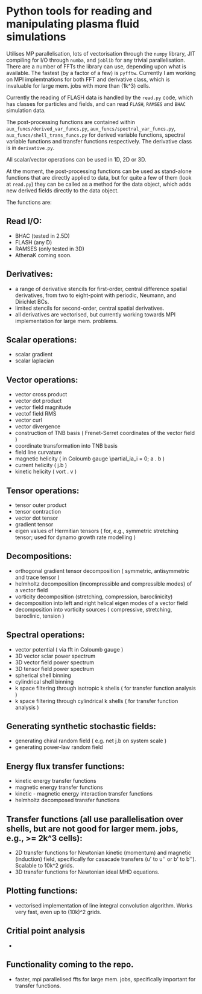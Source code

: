 # Python tools for reading and manipulating plasma fluid simulations

Utilises MP parallelisation, lots of vectorisation through the `numpy` library, JIT compiling for I/O through `numba`, and `joblib` for any trivial parallelisation. There are a number of FFTs the library can use, depending upon what is available. The fastest (by a factor of a few) is `pyfftw`. Currently I am working on MPI implemtnations for both FFT and derivative class, which is invaluable for large mem. jobs with more than (1k^3) cells.

Currently the reading of FLASH data is handled by the `read.py` code, which has classes for particles and fields, and can read `FLASH`, `RAMSES` and `BHAC` simulation data. 

The post-processing functions are contained within `aux_funcs/derived_var_funcs.py`, `aux_funcs/spectral_var_funcs.py`, `aux_funcs/shell_trans_funcs.py` for derived variable functions, spectral variable functions and transfer functions respectively. The derivative class is in `derivative.py`.

All scalar/vector operations can be used in 1D, 2D or 3D. 

At the moment, the post-processing functions can be used as stand-alone functions that are directly applied to data, but for quite a few of them (look at `read.py`) they can be called as a method for the data object, which adds new derived fields directly to the data object. 

The functions are:

## Read I/O:
* BHAC (tested in 2.5D)
* FLASH (any D)
* RAMSES (only tested in 3D)
* AthenaK coming soon.

## Derivatives:
* a range of derivative stencils for first-order, central difference spatial derivatives, from two to eight-point with periodic, Neumann, and Dirichlet BCs.
* limited stencils for second-order, central spatial derivatives.
* all derivatives are vectorised, but currently working towards MPI implementation for large mem. problems.

## Scalar operations:
* scalar gradient
* scalar laplacian

## Vector operations:
* vector cross product
* vector dot product
* vector field magnitude
* vectof field RMS
* vector curl
* vector divergence
* construction of TNB basis ( Frenet-Serret coordinates of the vector field ) 
* coordinate transformation into TNB basis
* field line curvature
* magnetic helicity ( in Coloumb gauge \partial_ia_i = 0; a . b )
* current helicity ( j.b )
* kinetic helicity ( vort . v )

## Tensor operations:
* tensor outer product
* tensor contraction
* vector dot tensor
* gradient tensor
* eigen values of Hermitian tensors ( for, e.g., symmetric stretching tensor; used for dynamo growth rate modelling )

## Decompositions:
* orthogonal gradient tensor decomposition ( symmetric, antisymmetric and trace tensor )
* helmholtz decomposition (incompressible and compressible modes) of a vector field
* vorticity decomposition (stretching, compression, baroclinicity)
* decomposition into left and right helical eigen modes of a vector field
* decomposition into vorticity sources ( compressive, stretching, baroclinic, tension )

## Spectral operations:
* vector potential ( via fft in Coloumb gauge )
* 3D vector sclar power spectrum
* 3D vector field power spectrum
* 3D tensor field power spectrum
* spherical shell binning
* cylindrical shell binning
* k space filtering through isotropic k shells ( for transfer function analysis )
* k space filtering through cylindrical k shells ( for transfer function analysis )

## Generating synthetic stochastic fields:
* generating chiral random field ( e.g. net j.b on system scale )
* generating power-law random field

## Energy flux transfer functions:
* kinetic energy transfer functions
* magnetic energy transfer functions
* kinetic - magnetic energy interaction transfer functions
* helmholtz decomposed transfer functions

## Transfer functions (all use parallelisation over shells, but are not good for larger mem. jobs, e.g., >= 2k^3 cells):
* 2D transfer functions for Newtonian kinetic (momentum) and magnetic (induction) field, specifically for casacade transfers (u' to u'' or b' to b''). Scalable to 10k^2 grids.
* 3D transfer functions for Newtonian ideal MHD equations.

## Plotting functions:
* vectorised implementation of line integral convolution algorithm. Works very fast, even up to (10k)^2 grids.

## Critial point analysis
* 

## Functionality coming to the repo.
* faster, mpi parallelised ffts for large mem. jobs, specifically important for transfer functions.
